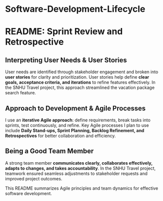 # Software-Development-Lifecycle
# **README: Sprint Review and Retrospective**

## **Interpreting User Needs & User Stories**
User needs are identified through stakeholder engagement and broken into **user stories** for clarity and prioritization. User stories help define **clear goals, acceptance criteria, and iterations** to refine features effectively. In the SNHU Travel project, this approach streamlined the vacation package search feature.

## **Approach to Development & Agile Processes**
I use an **iterative Agile approach**: define requirements, break tasks into sprints, test continuously, and refine. Key Agile processes I plan to use include **Daily Stand-ups, Sprint Planning, Backlog Refinement, and Retrospectives** for better collaboration and efficiency.

## **Being a Good Team Member**
A strong team member **communicates clearly, collaborates effectively, adapts to changes, and takes accountability**. In the SNHU Travel project, teamwork ensured seamless adjustments to stakeholder requests and improved project outcomes.

This README summarizes Agile principles and team dynamics for effective software development.


